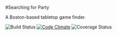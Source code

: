#Searching for Party

A Boston-based tabletop game finder.

![Build Status](https://codeship.com/projects/0d693970-c874-0134-e079-6ac8e955f005/status?branch=master)
[![Code Climate](https://codeclimate.com/github/tscalzo000/sfp/badges/gpa.svg)](https://codeclimate.com/github/tscalzo000/sfp)
![Coverage Status](https://coveralls.io/repos/toriscalzo000/sfp/badge.png)
